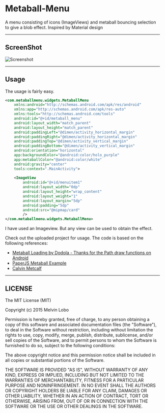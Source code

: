 # Metaball-Menu
A menu consisting of icons (ImageViews) and metaball bouncing selection to give a blob effect. Inspired by Material design
 
____
 
ScreenShot
----------
 
![Screenshot](https://github.com/melvinjlobo/Metaball-Menu/blob/master/MetaballMenu.gif)
 
___
Usage
-----
 
The usage is fairly easy. 
```xml
<com.metaballmenu.widgets.MetaballMenu
    xmlns:android="http://schemas.android.com/apk/res/android"
    xmlns:app="http://schemas.android.com/apk/res-auto"
    xmlns:tools="http://schemas.android.com/tools"
    android:id="@+id/metaball_menu"
    android:layout_width="match_parent"
    android:layout_height="match_parent"
    android:paddingLeft="@dimen/activity_horizontal_margin"
    android:paddingRight="@dimen/activity_horizontal_margin"
    android:paddingTop="@dimen/activity_vertical_margin"
    android:paddingBottom="@dimen/activity_vertical_margin"
    android:orientation="horizontal"
    app:backgroundColor="@android:color/holo_purple"
    app:metaballColor="@android:color/white"
    android:gravity="center"
    tools:context=".MainActivity">
 
    <ImageView
        android:id="@+id/menuitem1"
        android:layout_width="0dp"
        android:layout_height="wrap_content"
        android:layout_weight="1"
        android:layout_margin="5dp"
        android:padding="5dp"
        android:src="@mipmap/card"
        />
</com.metaballmenu.widgets.MetaballMenu>
```
I have used an Imageview. But any view can be used to obtain the effect.
 
Check out the uploaded project for usage. 
The code is based on the following references:
- [Metaball Loading by Dodola - Thanks for the Path draw functions on Android](https://github.com/dodola/MetaballLoading "Metaball Loading") 
- [PaperJS Metaball Example](http://paperjs.org/examples/meta-balls/)
- [Calvin Metcalf](https://github.com/calvinmetcalf/deckdemo/blob/master/src/documents/examples/Tools/MetaBalls.html)
 
___
LICENSE
-------
 
The MIT License (MIT)
 
Copyright (c) 2015 Melvin Lobo
 
Permission is hereby granted, free of charge, to any person obtaining a copy
of this software and associated documentation files (the "Software"), to deal
in the Software without restriction, including without limitation the rights
to use, copy, modify, merge, publish, distribute, sublicense, and/or sell
copies of the Software, and to permit persons to whom the Software is
furnished to do so, subject to the following conditions:
 
The above copyright notice and this permission notice shall be included in all
copies or substantial portions of the Software.
 
THE SOFTWARE IS PROVIDED "AS IS", WITHOUT WARRANTY OF ANY KIND, EXPRESS OR
IMPLIED, INCLUDING BUT NOT LIMITED TO THE WARRANTIES OF MERCHANTABILITY,
FITNESS FOR A PARTICULAR PURPOSE AND NONINFRINGEMENT. IN NO EVENT SHALL THE
AUTHORS OR COPYRIGHT HOLDERS BE LIABLE FOR ANY CLAIM, DAMAGES OR OTHER
LIABILITY, WHETHER IN AN ACTION OF CONTRACT, TORT OR OTHERWISE, ARISING FROM,
OUT OF OR IN CONNECTION WITH THE SOFTWARE OR THE USE OR OTHER DEALINGS IN THE
SOFTWARE.